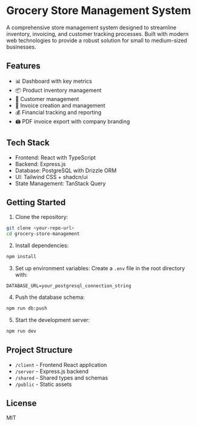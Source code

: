 # Grocery Store Management System

A comprehensive store management system designed to streamline inventory, invoicing, and customer tracking processes. Built with modern web technologies to provide a robust solution for small to medium-sized businesses.

## Features

- 📊 Dashboard with key metrics
- 📦 Product inventory management
- 👥 Customer management
- 📝 Invoice creation and management
- 💰 Financial tracking and reporting
- 🖨️ PDF invoice export with company branding

## Tech Stack

- Frontend: React with TypeScript
- Backend: Express.js
- Database: PostgreSQL with Drizzle ORM
- UI: Tailwind CSS + shadcn/ui
- State Management: TanStack Query

## Getting Started

1. Clone the repository:
```bash
git clone <your-repo-url>
cd grocery-store-management
```

2. Install dependencies:
```bash
npm install
```

3. Set up environment variables:
Create a `.env` file in the root directory with:
```
DATABASE_URL=your_postgresql_connection_string
```

4. Push the database schema:
```bash
npm run db:push
```

5. Start the development server:
```bash
npm run dev
```

## Project Structure

- `/client` - Frontend React application
- `/server` - Express.js backend
- `/shared` - Shared types and schemas
- `/public` - Static assets

## License

MIT
